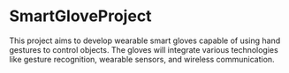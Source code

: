 # SmartGloveProject
This project aims to develop wearable smart gloves capable of using hand gestures to control objects. The gloves will integrate various technologies like gesture recognition, wearable sensors, and wireless communication.
